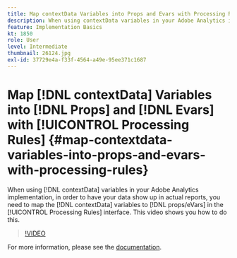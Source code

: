 ```yaml
---
title: Map contextData Variables into Props and Evars with Processing Rules
description: When using contextData variables in your Adobe Analytics implementation, in order to have your data show up in actual reports, you need to map the contextData variables to props/eVars in the Processing Rules interface. This video shows you how to do this.
feature: Implementation Basics
kt: 1850
role: User
level: Intermediate
thumbnail: 26124.jpg
exl-id: 37729e4a-f33f-4564-a49e-95ee371c1687
---
```

# Map [!DNL contextData] Variables into [!DNL Props] and [!DNL Evars] with [!UICONTROL Processing Rules] {#map-contextdata-variables-into-props-and-evars-with-processing-rules}

When using [!DNL contextData] variables in your Adobe Analytics implementation, in order to have your data show up in actual reports, you need to map the [!DNL contextData] variables to [!DNL props/eVars] in the [!UICONTROL Processing Rules] interface. This video shows you how to do this.

>[!VIDEO](https://video.tv.adobe.com/v/26124/?quality=12&learn=on)

For more information, please see the [documentation](https://experienceleague.adobe.com/docs/analytics/admin/admin-tools/processing-rules/processing-rules.html?lang=en).
